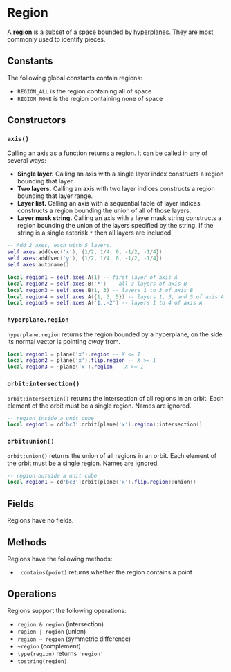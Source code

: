 # Region

A **region** is a subset of a [space](space.md) bounded by [hyperplanes](hyperplane.md). They are most commonly used to identify pieces.

## Constants

The following global constants contain regions:

- `REGION_ALL` is the region containing all of space
- `REGION_NONE` is the region containing none of space

## Constructors

### `axis()`

Calling an axis as a function returns a region. It can be called in any of several ways:

- **Single layer.** Calling an axis with a single layer index constructs a region bounding that layer.
- **Two layers.** Calling an axis with two layer indices constructs a region bounding that layer range.
- **Layer list.** Calling an axis with a sequential table of layer indices constructs a region bounding the union of all of those layers.
- **Layer mask string.** Calling an axis with a layer mask string constructs a region bounding the union of the layers specified by the string. If the string is a single asterisk `*` then all layers are included.

```lua title="Examples using axis()"
-- Add 2 axes, each with 5 layers.
self.axes:add(vec('x'), {1/2, 1/4, 0, -1/2, -1/4})
self.axes:add(vec('y'), {1/2, 1/4, 0, -1/2, -1/4})
self.axes:autoname()

local region1 = self.axes.A(1) -- first layer of axis A
local region2 = self.axes.B('*') -- all 3 layers of axis B
local region3 = self.axes.B(1, 3) -- layers 1 to 3 of axis B
local region4 = self.axes.A({1, 3, 5}) -- layers 1, 3, and 5 of axis A
local region5 = self.axes.A('1..-2') -- layers 1 to 4 of axis A
```

### `hyperplane.region`

`hyperplane.region` returns the region bounded by a hyperplane, on the side its normal vector is pointing _away_ from.

```lua title="Examples of hyperplane.region"
local region1 = plane('x').region -- X <= 1
local region2 = plane('x').flip.region -- X >= 1
local region3 = ~plane('x').region -- X >= 1
```

### `orbit:intersection()`

`orbit:intersection()` returns the intersection of all regions in an orbit. Each element of the orbit must be a single region. Names are ignored.

```lua title="Examples of orbit:intersection()"
-- region inside a unit cube
local region1 = cd'bc3':orbit(plane('x').region):intersection()
```

### `orbit:union()`

`orbit:union()` returns the union of all regions in an orbit. Each element of the orbit must be a single region. Names are ignored.

```lua title="Examples of orbit:union()"
-- region outside a unit cube
local region1 = cd'bc3':orbit(plane('x').flip.region):union()
```

## Fields

Regions have no fields.

## Methods

Regions have the following methods:

- `:contains(point)` returns whether the region contains a point

## Operations

Regions support the following operations:

- `region & region` (intersection)
- `region | region` (union)
- `region ~ region` (symmetric difference)
- `~region` (complement)
- `type(region)` returns `'region'`
- `tostring(region)`
